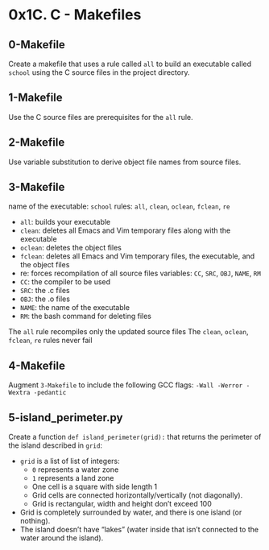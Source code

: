 # 0x1C. C - Makefiles

## 0-Makefile
Create a makefile that uses a rule called `all` to build an executable called `school` using the C source files in the project directory. 

## 1-Makefile
Use the C source files are prerequisites for the `all` rule.

## 2-Makefile
Use variable substitution to derive object file names from source files.

## 3-Makefile
name of the executable: `school`
rules: `all`, `clean`, `oclean`, `fclean`, `re`
- `all`: builds your executable
- `clean`: deletes all Emacs and Vim temporary files along with the executable
- `oclean`: deletes the object files
- `fclean`: deletes all Emacs and Vim temporary files, the executable, and the object files
- re: forces recompilation of all source files
variables: `CC`, `SRC`, `OBJ`, `NAME`, `RM`
- `CC`: the compiler to be used
- `SRC`: the .c files
- `OBJ`: the .o files
- `NAME`: the name of the executable
- `RM`: the bash command for deleting files

The `all` rule recompiles only the updated source files
The `clean`, `oclean`, `fclean`, `re` rules never fail

## 4-Makefile
Augment `3-Makefile` to include the following GCC flags: `-Wall -Werror -Wextra -pedantic`

## 5-island_perimeter.py
Create a function `def island_perimeter(grid):` that returns the perimeter of the island described in `grid`:
- `grid` is a list of list of integers:
   - `0` represents a water zone
   - `1` represents a land zone
   - One cell is a square with side length 1
   - Grid cells are connected horizontally/vertically (not diagonally).
   - Grid is rectangular, width and height don’t exceed 100
- Grid is completely surrounded by water, and there is one island (or nothing).
- The island doesn’t have “lakes” (water inside that isn’t connected to the water around the island).
